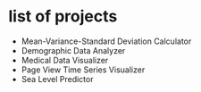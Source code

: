 # list of projects
- Mean-Variance-Standard Deviation Calculator
- Demographic Data Analyzer
- Medical Data Visualizer
- Page View Time Series Visualizer
- Sea Level Predictor